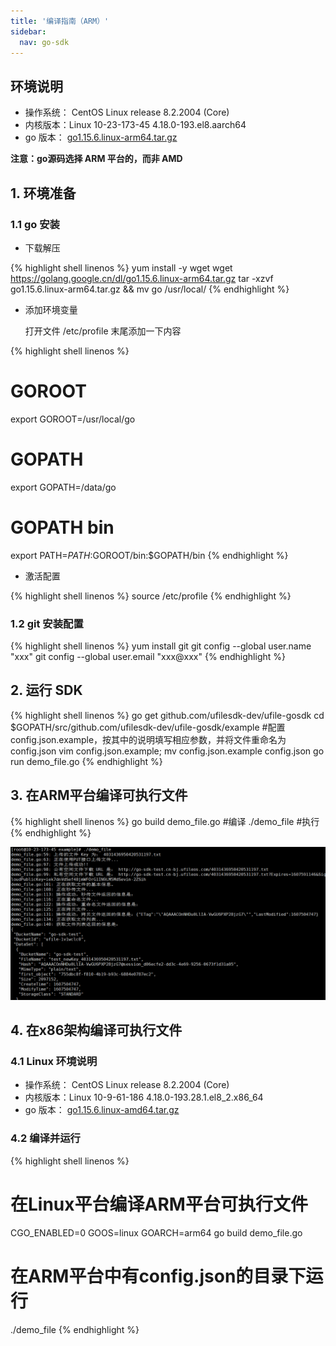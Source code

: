```yaml
---  
title: '编译指南（ARM）'
sidebar:
  nav: go-sdk
---
```


## 环境说明

* 操作系统： CentOS Linux release 8.2.2004 (Core)
* 内核版本：Linux 10-23-173-45 4.18.0-193.el8.aarch64
* go 版本： [go1.15.6.linux-arm64.tar.gz](https://golang.google.cn/dl/go1.15.6.linux-arm64.tar.gz)

**注意：go源码选择 ARM 平台的，而非 AMD**

## 1. 环境准备

### 1.1 go 安装

* 下载解压
<div class="copyable" markdown="1">

{% highlight shell linenos %}
  yum install -y  wget
  wget https://golang.google.cn/dl/go1.15.6.linux-arm64.tar.gz 
  tar -xzvf go1.15.6.linux-arm64.tar.gz  && mv go /usr/local/
{% endhighlight %}
</div>


* 添加环境变量

  打开文件 /etc/profile 末尾添加一下内容 
<div class="copyable" markdown="1">

{% highlight shell linenos %}
# GOROOT
export GOROOT=/usr/local/go
# GOPATH
export GOPATH=/data/go
# GOPATH bin
export PATH=$PATH:$GOROOT/bin:$GOPATH/bin
{% endhighlight %}
</div>

* 激活配置

<div class="copyable" markdown="1">
{% highlight shell linenos %}
  source /etc/profile
{% endhighlight %}
</div>

### 1.2 git 安装配置
<div class="copyable" markdown="1">

{% highlight shell linenos %}
  yum install git
  git config --global user.name "xxx"
  git config --global user.email "xxx@xxx"
{% endhighlight %}
</div>

## 2. 运行 SDK
<div class="copyable" markdown="1">

{% highlight shell linenos %}
  go get github.com/ufilesdk-dev/ufile-gosdk
  cd $GOPATH/src/github.com/ufilesdk-dev/ufile-gosdk/example
  #配置config.json.example，按其中的说明填写相应参数，并将文件重命名为config.json
  vim config.json.example; mv config.json.example config.json
  go run demo_file.go
{% endhighlight %}
</div>

## 3. 在ARM平台编译可执行文件
<div class="copyable" markdown="1">

{% highlight shell linenos %}
go build demo_file.go #编译
./demo_file           #执行
{% endhighlight %}
</div>


![image-20201209171357007](img/image-20201209171357007.png)

## 4. 在x86架构编译可执行文件

### 4.1 Linux 环境说明

* 操作系统： CentOS Linux release 8.2.2004 (Core)
* 内核版本：Linux 10-9-61-186 4.18.0-193.28.1.el8_2.x86_64
* go 版本： [go1.15.6.linux-amd64.tar.gz](https://golang.google.cn/dl/go1.15.6.linux-amd64.tar.gz)

### 4.2 编译并运行
<div class="copyable" markdown="1">

{% highlight shell linenos %}
# 在Linux平台编译ARM平台可执行文件
CGO_ENABLED=0 GOOS=linux GOARCH=arm64 go build demo_file.go
# 在ARM平台中有config.json的目录下运行
./demo_file 
{% endhighlight %}
</div>

